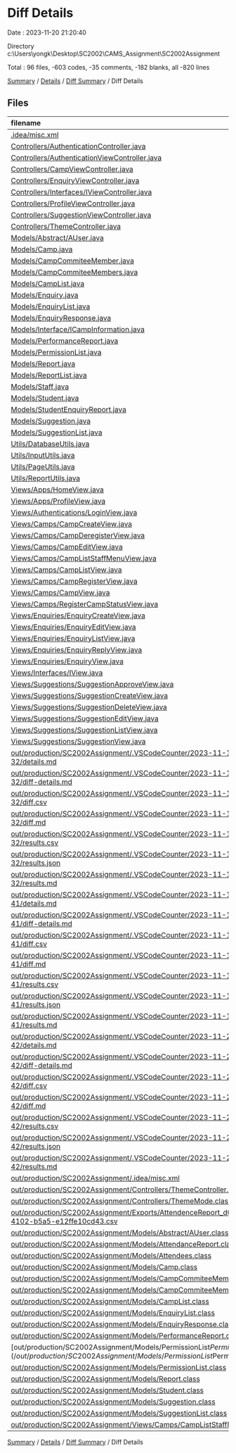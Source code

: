 # Diff Details

Date : 2023-11-20 21:20:40

Directory c:\\Users\\yongk\\Desktop\\SC2002\\CAMS_Assignment\\SC2002Assignment

Total : 96 files,  -603 codes, -35 comments, -182 blanks, all -820 lines

[Summary](results.md) / [Details](details.md) / [Diff Summary](diff.md) / Diff Details

## Files
| filename | language | code | comment | blank | total |
| :--- | :--- | ---: | ---: | ---: | ---: |
| [.idea/misc.xml](/.idea/misc.xml) | XML | -1 | 0 | 0 | -1 |
| [Controllers/AuthenticationController.java](/Controllers/AuthenticationController.java) | Java | -11 | 1 | 0 | -10 |
| [Controllers/AuthenticationViewController.java](/Controllers/AuthenticationViewController.java) | Java | -10 | -1 | -7 | -18 |
| [Controllers/CampViewController.java](/Controllers/CampViewController.java) | Java | -36 | -1 | -9 | -46 |
| [Controllers/EnquiryViewController.java](/Controllers/EnquiryViewController.java) | Java | -31 | 0 | -10 | -41 |
| [Controllers/Interfaces/IViewController.java](/Controllers/Interfaces/IViewController.java) | Java | -4 | -3 | -2 | -9 |
| [Controllers/ProfileViewController.java](/Controllers/ProfileViewController.java) | Java | -4 | 0 | -6 | -10 |
| [Controllers/SuggestionViewController.java](/Controllers/SuggestionViewController.java) | Java | -42 | -3 | -11 | -56 |
| [Controllers/ThemeController.java](/Controllers/ThemeController.java) | Java | -5 | 0 | 1 | -4 |
| [Models/Abstract/AUser.java](/Models/Abstract/AUser.java) | Java | -9 | 0 | -2 | -11 |
| [Models/Camp.java](/Models/Camp.java) | Java | -12 | 0 | -2 | -14 |
| [Models/CampCommiteeMember.java](/Models/CampCommiteeMember.java) | Java | -4 | 0 | -2 | -6 |
| [Models/CampCommiteeMembers.java](/Models/CampCommiteeMembers.java) | Java | -13 | 0 | -1 | -14 |
| [Models/CampList.java](/Models/CampList.java) | Java | -13 | 0 | 0 | -13 |
| [Models/Enquiry.java](/Models/Enquiry.java) | Java | -6 | -1 | -2 | -9 |
| [Models/EnquiryList.java](/Models/EnquiryList.java) | Java | -8 | -1 | 0 | -9 |
| [Models/EnquiryResponse.java](/Models/EnquiryResponse.java) | Java | -3 | -1 | -2 | -6 |
| [Models/Interface/ICampInformation.java](/Models/Interface/ICampInformation.java) | Java | -1 | 0 | 0 | -1 |
| [Models/PerformanceReport.java](/Models/PerformanceReport.java) | Java | 0 | 0 | 2 | 2 |
| [Models/PermissionList.java](/Models/PermissionList.java) | Java | -15 | 0 | -4 | -19 |
| [Models/Report.java](/Models/Report.java) | Java | 1 | 0 | -1 | 0 |
| [Models/ReportList.java](/Models/ReportList.java) | Java | -8 | 0 | -4 | -12 |
| [Models/Staff.java](/Models/Staff.java) | Java | -16 | -2 | -6 | -24 |
| [Models/Student.java](/Models/Student.java) | Java | -25 | -6 | -7 | -38 |
| [Models/StudentEnquiryReport.java](/Models/StudentEnquiryReport.java) | Java | -3 | -1 | -2 | -6 |
| [Models/Suggestion.java](/Models/Suggestion.java) | Java | -11 | 0 | -5 | -16 |
| [Models/SuggestionList.java](/Models/SuggestionList.java) | Java | -5 | 0 | -1 | -6 |
| [Utils/DatabaseUtils.java](/Utils/DatabaseUtils.java) | Java | -53 | 1 | 6 | -46 |
| [Utils/InputUtils.java](/Utils/InputUtils.java) | Java | -1 | 0 | 0 | -1 |
| [Utils/PageUtils.java](/Utils/PageUtils.java) | Java | -34 | 0 | -1 | -35 |
| [Utils/ReportUtils.java](/Utils/ReportUtils.java) | Java | -12 | 0 | -5 | -17 |
| [Views/Apps/HomeView.java](/Views/Apps/HomeView.java) | Java | -2 | 0 | 0 | -2 |
| [Views/Apps/ProfileView.java](/Views/Apps/ProfileView.java) | Java | 0 | 0 | 1 | 1 |
| [Views/Authentications/LoginView.java](/Views/Authentications/LoginView.java) | Java | -2 | 0 | 1 | -1 |
| [Views/Camps/CampCreateView.java](/Views/Camps/CampCreateView.java) | Java | -17 | -2 | -4 | -23 |
| [Views/Camps/CampDeregisterView.java](/Views/Camps/CampDeregisterView.java) | Java | -17 | -2 | -4 | -23 |
| [Views/Camps/CampEditView.java](/Views/Camps/CampEditView.java) | Java | -17 | -2 | -6 | -25 |
| [Views/Camps/CampListStaffMenuView.java](/Views/Camps/CampListStaffMenuView.java) | Java | -10 | 0 | 0 | -10 |
| [Views/Camps/CampListView.java](/Views/Camps/CampListView.java) | Java | -9 | 0 | 1 | -8 |
| [Views/Camps/CampRegisterView.java](/Views/Camps/CampRegisterView.java) | Java | -17 | -2 | -6 | -25 |
| [Views/Camps/CampView.java](/Views/Camps/CampView.java) | Java | -13 | 0 | 1 | -12 |
| [Views/Camps/RegisterCampStatusView.java](/Views/Camps/RegisterCampStatusView.java) | Java | -17 | -2 | -5 | -24 |
| [Views/Enquiries/EnquiryCreateView.java](/Views/Enquiries/EnquiryCreateView.java) | Java | -22 | -1 | -6 | -29 |
| [Views/Enquiries/EnquiryEditView.java](/Views/Enquiries/EnquiryEditView.java) | Java | -21 | -1 | -6 | -28 |
| [Views/Enquiries/EnquiryListView.java](/Views/Enquiries/EnquiryListView.java) | Java | -7 | 0 | 0 | -7 |
| [Views/Enquiries/EnquiryReplyView.java](/Views/Enquiries/EnquiryReplyView.java) | Java | -21 | -1 | -8 | -30 |
| [Views/Enquiries/EnquiryView.java](/Views/Enquiries/EnquiryView.java) | Java | -10 | 0 | -1 | -11 |
| [Views/Interfaces/IView.java](/Views/Interfaces/IView.java) | Java | -1 | 0 | 0 | -1 |
| [Views/Suggestions/SuggestionApproveView.java](/Views/Suggestions/SuggestionApproveView.java) | Java | -22 | -2 | -8 | -32 |
| [Views/Suggestions/SuggestionCreateView.java](/Views/Suggestions/SuggestionCreateView.java) | Java | -22 | -2 | -7 | -31 |
| [Views/Suggestions/SuggestionDeleteView.java](/Views/Suggestions/SuggestionDeleteView.java) | Java | -22 | -2 | -8 | -32 |
| [Views/Suggestions/SuggestionEditView.java](/Views/Suggestions/SuggestionEditView.java) | Java | -22 | -2 | -9 | -33 |
| [Views/Suggestions/SuggestionListView.java](/Views/Suggestions/SuggestionListView.java) | Java | -1 | 0 | -1 | -2 |
| [Views/Suggestions/SuggestionView.java](/Views/Suggestions/SuggestionView.java) | Java | -3 | 0 | 1 | -2 |
| [out/production/SC2002Assignment/.VSCodeCounter/2023-11-18_21-33-32/details.md](/out/production/SC2002Assignment/.VSCodeCounter/2023-11-18_21-33-32/details.md) | Markdown | -80 | 0 | -6 | -86 |
| [out/production/SC2002Assignment/.VSCodeCounter/2023-11-18_21-33-32/diff-details.md](/out/production/SC2002Assignment/.VSCodeCounter/2023-11-18_21-33-32/diff-details.md) | Markdown | -9 | 0 | -6 | -15 |
| [out/production/SC2002Assignment/.VSCodeCounter/2023-11-18_21-33-32/diff.csv](/out/production/SC2002Assignment/.VSCodeCounter/2023-11-18_21-33-32/diff.csv) | CSV | -2 | 0 | 0 | -2 |
| [out/production/SC2002Assignment/.VSCodeCounter/2023-11-18_21-33-32/diff.md](/out/production/SC2002Assignment/.VSCodeCounter/2023-11-18_21-33-32/diff.md) | Markdown | -12 | 0 | -7 | -19 |
| [out/production/SC2002Assignment/.VSCodeCounter/2023-11-18_21-33-32/results.csv](/out/production/SC2002Assignment/.VSCodeCounter/2023-11-18_21-33-32/results.csv) | CSV | -73 | 0 | 0 | -73 |
| [out/production/SC2002Assignment/.VSCodeCounter/2023-11-18_21-33-32/results.json](/out/production/SC2002Assignment/.VSCodeCounter/2023-11-18_21-33-32/results.json) | JSON | -1 | 0 | 0 | -1 |
| [out/production/SC2002Assignment/.VSCodeCounter/2023-11-18_21-33-32/results.md](/out/production/SC2002Assignment/.VSCodeCounter/2023-11-18_21-33-32/results.md) | Markdown | -31 | 0 | -7 | -38 |
| [out/production/SC2002Assignment/.VSCodeCounter/2023-11-18_23-29-41/details.md](/out/production/SC2002Assignment/.VSCodeCounter/2023-11-18_23-29-41/details.md) | Markdown | -84 | 0 | -6 | -90 |
| [out/production/SC2002Assignment/.VSCodeCounter/2023-11-18_23-29-41/diff-details.md](/out/production/SC2002Assignment/.VSCodeCounter/2023-11-18_23-29-41/diff-details.md) | Markdown | -13 | 0 | -6 | -19 |
| [out/production/SC2002Assignment/.VSCodeCounter/2023-11-18_23-29-41/diff.csv](/out/production/SC2002Assignment/.VSCodeCounter/2023-11-18_23-29-41/diff.csv) | CSV | -6 | 0 | 0 | -6 |
| [out/production/SC2002Assignment/.VSCodeCounter/2023-11-18_23-29-41/diff.md](/out/production/SC2002Assignment/.VSCodeCounter/2023-11-18_23-29-41/diff.md) | Markdown | -16 | 0 | -7 | -23 |
| [out/production/SC2002Assignment/.VSCodeCounter/2023-11-18_23-29-41/results.csv](/out/production/SC2002Assignment/.VSCodeCounter/2023-11-18_23-29-41/results.csv) | CSV | -77 | 0 | 0 | -77 |
| [out/production/SC2002Assignment/.VSCodeCounter/2023-11-18_23-29-41/results.json](/out/production/SC2002Assignment/.VSCodeCounter/2023-11-18_23-29-41/results.json) | JSON | -1 | 0 | 0 | -1 |
| [out/production/SC2002Assignment/.VSCodeCounter/2023-11-18_23-29-41/results.md](/out/production/SC2002Assignment/.VSCodeCounter/2023-11-18_23-29-41/results.md) | Markdown | -33 | 0 | -7 | -40 |
| [out/production/SC2002Assignment/.VSCodeCounter/2023-11-20_00-22-42/details.md](/out/production/SC2002Assignment/.VSCodeCounter/2023-11-20_00-22-42/details.md) | Markdown | 119 | 0 | 6 | 125 |
| [out/production/SC2002Assignment/.VSCodeCounter/2023-11-20_00-22-42/diff-details.md](/out/production/SC2002Assignment/.VSCodeCounter/2023-11-20_00-22-42/diff-details.md) | Markdown | 9 | 0 | 6 | 15 |
| [out/production/SC2002Assignment/.VSCodeCounter/2023-11-20_00-22-42/diff.csv](/out/production/SC2002Assignment/.VSCodeCounter/2023-11-20_00-22-42/diff.csv) | CSV | 2 | 0 | 0 | 2 |
| [out/production/SC2002Assignment/.VSCodeCounter/2023-11-20_00-22-42/diff.md](/out/production/SC2002Assignment/.VSCodeCounter/2023-11-20_00-22-42/diff.md) | Markdown | 12 | 0 | 7 | 19 |
| [out/production/SC2002Assignment/.VSCodeCounter/2023-11-20_00-22-42/results.csv](/out/production/SC2002Assignment/.VSCodeCounter/2023-11-20_00-22-42/results.csv) | CSV | 112 | 0 | 0 | 112 |
| [out/production/SC2002Assignment/.VSCodeCounter/2023-11-20_00-22-42/results.json](/out/production/SC2002Assignment/.VSCodeCounter/2023-11-20_00-22-42/results.json) | JSON | 1 | 0 | 0 | 1 |
| [out/production/SC2002Assignment/.VSCodeCounter/2023-11-20_00-22-42/results.md](/out/production/SC2002Assignment/.VSCodeCounter/2023-11-20_00-22-42/results.md) | Markdown | 49 | 0 | 7 | 56 |
| [out/production/SC2002Assignment/.idea/misc.xml](/out/production/SC2002Assignment/.idea/misc.xml) | XML | -1 | 0 | 0 | -1 |
| [out/production/SC2002Assignment/Controllers/ThemeController.class](/out/production/SC2002Assignment/Controllers/ThemeController.class) | Java | -2 | 0 | 0 | -2 |
| [out/production/SC2002Assignment/Controllers/ThemeMode.class](/out/production/SC2002Assignment/Controllers/ThemeMode.class) | Java | 16 | 0 | 0 | 16 |
| [out/production/SC2002Assignment/Exports/AttendenceReport_d0615189-e5c2-4102-b5a5-e12ffe10cd43.csv](/out/production/SC2002Assignment/Exports/AttendenceReport_d0615189-e5c2-4102-b5a5-e12ffe10cd43.csv) | CSV | 5 | 0 | 1 | 6 |
| [out/production/SC2002Assignment/Models/Abstract/AUser.class](/out/production/SC2002Assignment/Models/Abstract/AUser.class) | Java | -2 | 0 | 0 | -2 |
| [out/production/SC2002Assignment/Models/AttendanceReport.class](/out/production/SC2002Assignment/Models/AttendanceReport.class) | Java | 55 | 0 | 0 | 55 |
| [out/production/SC2002Assignment/Models/Attendees.class](/out/production/SC2002Assignment/Models/Attendees.class) | Java | -2 | 0 | 0 | -2 |
| [out/production/SC2002Assignment/Models/Camp.class](/out/production/SC2002Assignment/Models/Camp.class) | Java | 0 | 4 | 0 | 4 |
| [out/production/SC2002Assignment/Models/CampCommiteeMember.class](/out/production/SC2002Assignment/Models/CampCommiteeMember.class) | Java | 3 | 0 | 0 | 3 |
| [out/production/SC2002Assignment/Models/CampCommiteeMembers.class](/out/production/SC2002Assignment/Models/CampCommiteeMembers.class) | Java | -9 | 0 | 0 | -9 |
| [out/production/SC2002Assignment/Models/CampList.class](/out/production/SC2002Assignment/Models/CampList.class) | Java | -5 | 0 | 0 | -5 |
| [out/production/SC2002Assignment/Models/EnquiryList.class](/out/production/SC2002Assignment/Models/EnquiryList.class) | Java | -2 | 0 | 0 | -2 |
| [out/production/SC2002Assignment/Models/EnquiryResponse.class](/out/production/SC2002Assignment/Models/EnquiryResponse.class) | Java | -3 | 0 | 0 | -3 |
| [out/production/SC2002Assignment/Models/PerformanceReport.class](/out/production/SC2002Assignment/Models/PerformanceReport.class) | Java | 59 | 0 | 0 | 59 |
| [out/production/SC2002Assignment/Models/PermissionList$PermissionType.class](/out/production/SC2002Assignment/Models/PermissionList$PermissionType.class) | Java | 24 | 0 | 0 | 24 |
| [out/production/SC2002Assignment/Models/PermissionList.class](/out/production/SC2002Assignment/Models/PermissionList.class) | Java | 12 | 0 | 0 | 12 |
| [out/production/SC2002Assignment/Models/Report.class](/out/production/SC2002Assignment/Models/Report.class) | Java | 6 | 0 | 0 | 6 |
| [out/production/SC2002Assignment/Models/Student.class](/out/production/SC2002Assignment/Models/Student.class) | Java | -18 | 0 | 0 | -18 |
| [out/production/SC2002Assignment/Models/Suggestion.class](/out/production/SC2002Assignment/Models/Suggestion.class) | Java | 12 | 0 | 0 | 12 |
| [out/production/SC2002Assignment/Models/SuggestionList.class](/out/production/SC2002Assignment/Models/SuggestionList.class) | Java | -1 | 0 | 0 | -1 |
| [out/production/SC2002Assignment/Views/Camps/CampListStaffMenuView.class](/out/production/SC2002Assignment/Views/Camps/CampListStaffMenuView.class) | Java | 74 | 0 | 0 | 74 |

[Summary](results.md) / [Details](details.md) / [Diff Summary](diff.md) / Diff Details